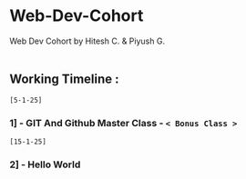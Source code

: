 # Web-Dev-Cohort
Web Dev Cohort by Hitesh C. &amp; Piyush G.
<br>
<br>
## Working Timeline :

`[5-1-25]`
### 1] - GIT And Github Master Class - `< Bonus Class >`

`[15-1-25]`
### 2] - Hello World
